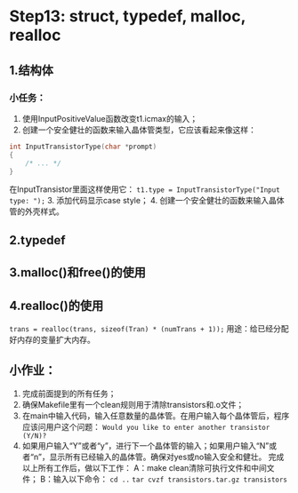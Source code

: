 # Step13: struct, typedef, malloc, realloc
## 1.结构体
### 小任务：
1. 使用InputPositiveValue函数改变t1.icmax的输入；
2. 创建一个安全健壮的函数来输入晶体管类型，它应该看起来像这样：
```C
int InputTransistorType(char *prompt)
{
    /* ... */
}
```
在InputTransistor里面这样使用它：
`t1.type = InputTransistorType("Input type: ");`
3. 添加代码显示case style；
4. 创建一个安全健壮的函数来输入晶体管的外壳样式。
## 2.typedef
## 3.malloc()和free()的使用
## 4.realloc()的使用
`trans = realloc(trans, sizeof(Tran) * (numTrans + 1));`
用途：给已经分配好内存的变量扩大内存。
## 小作业：
1. 完成前面提到的所有任务；
2. 确保Makefile里有一个clean规则用于清除transistors和.o文件；
3. 在main中输入代码，输入任意数量的晶体管。在用户输入每个晶体管后，程序应该问用户这个问题：
`Would you like to enter another transistor (Y/N)? `
4. 如果用户输入“Y”或者“y”，进行下一个晶体管的输入；如果用户输入“N”或者“n”，显示所有已经输入的晶体管。确保对yes或no输入安全和健壮。
完成以上所有工作后，做以下工作：
A：make clean清除可执行文件和中间文件；
B：输入以下命令：
`cd ..`
`tar cvzf transistors.tar.gz transistors`